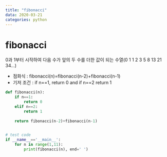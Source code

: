 ```yaml
---
title: "fibonacci"
data: 2020-03-21
categories: python
---
```


# fibonacci
0과 1부터 시작하여 다음 수가 앞의 두 수를 더한 값이 되는 수열(0 1 1 2 3 5 8 13 21 34...)

- 점화식 : fibonacci(n)=fibonacci(n-2)+fibonacci(n-1)
- 기저 조건 : if n==1, return 0 and if n==2 return 1

```python
def fibonacci(n):
    if n==1:
        return 0
    elif n==2:
        return 1
        
    return fibonacci(n-2)+fibonacci(n-1)
    

# test code
if __name__=='__main__':
    for n in range(1,11):
        print(fibonacci(n), end=' ')
```
